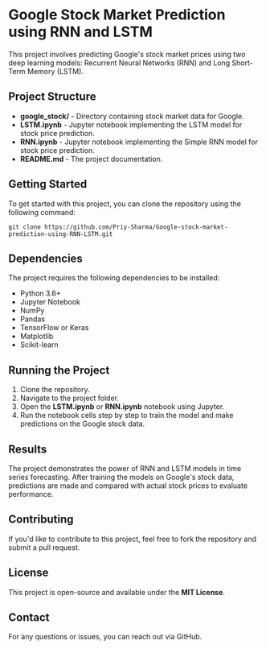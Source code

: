 
<!DOCTYPE html>
<html lang="en">
<head>
    <meta charset="UTF-8">
    <meta name="viewport" content="width=device-width, initial-scale=1.0">
    <meta name="description" content="Google Stock Market Price Prediction using Simple RNN and LSTM">
    <title>Google Stock Market Prediction</title>
</head>
<body>

<h1>Google Stock Market Prediction using RNN and LSTM</h1>

<p>This project involves predicting Google's stock market prices using two deep learning models: 
Recurrent Neural Networks (RNN) and Long Short-Term Memory (LSTM).</p>

<h2>Project Structure</h2>
<ul>
    <li><strong>google_stock/</strong> - Directory containing stock market data for Google.</li>
    <li><strong>LSTM.ipynb</strong> - Jupyter notebook implementing the LSTM model for stock price prediction.</li>
    <li><strong>RNN.ipynb</strong> - Jupyter notebook implementing the Simple RNN model for stock price prediction.</li>
    <li><strong>README.md</strong> - The project documentation.</li>
</ul>

<h2>Getting Started</h2>
<p>To get started with this project, you can clone the repository using the following command:</p>
<pre><code>git clone https://github.com/Priy-Sharma/Google-stock-market-prediction-using-RNN-LSTM.git</code></pre>

<h2>Dependencies</h2>
<p>The project requires the following dependencies to be installed:</p>
<ul>
    <li>Python 3.6+</li>
    <li>Jupyter Notebook</li>
    <li>NumPy</li>
    <li>Pandas</li>
    <li>TensorFlow or Keras</li>
    <li>Matplotlib</li>
    <li>Scikit-learn</li>
</ul>

<h2>Running the Project</h2>
<ol>
    <li>Clone the repository.</li>
    <li>Navigate to the project folder.</li>
    <li>Open the <strong>LSTM.ipynb</strong> or <strong>RNN.ipynb</strong> notebook using Jupyter.</li>
    <li>Run the notebook cells step by step to train the model and make predictions on the Google stock data.</li>
</ol>

<h2>Results</h2>
<p>The project demonstrates the power of RNN and LSTM models in time series forecasting. After training the models on Google's stock data, predictions are made and compared with actual stock prices to evaluate performance.</p>

<h2>Contributing</h2>
<p>If you'd like to contribute to this project, feel free to fork the repository and submit a pull request.</p>

<h2>License</h2>
<p>This project is open-source and available under the <strong>MIT License</strong>.</p>

<h2>Contact</h2>
<p>For any questions or issues, you can reach out via GitHub.</p>

</body>
</html>
